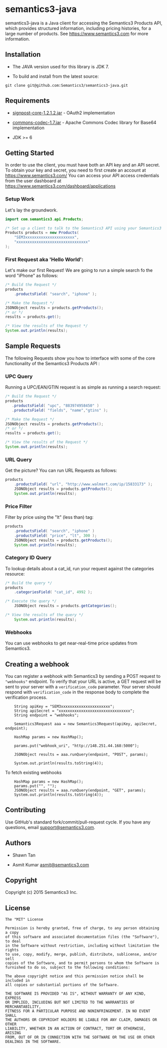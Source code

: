 # semantics3-java
semantics3-java is a Java client for accessing the Semantics3 Products API, which provides structured information, including pricing histories, for a large number of products.
See https://www.semantics3.com for more information.

## Installation
* The JAVA version used for this library is JDK 7. 

* To build and install from the latest source:

```git clone git@github.com:Semantics3/semantics3-java.git```

## Requirements
* [signpost-core-1.2.1.2.jar](https://oauth-signpost.googlecode.com/files/signpost-core-1.2.1.2.jar) - OAuth2 implementation
  
* [commons-codec-1.7.jar](http://repo1.maven.org/maven2/commons-codec/commons-codec/1.7/commons-codec-1.7.jar) - Apache Commons Codec library for Base64 implementation

* JDK >= 6

## Getting Started

In order to use the client, you must have both an API key and an API secret. To obtain your key and secret, you need to first create an account at
https://www.semantics3.com/
You can access your API access credentials from the user dashboard at https://www.semantics3.com/dashboard/applications

### Setup Work

Let's lay the groundwork.

```java
import com.semantics3.api.Products;

/* Set up a client to talk to the Semantics3 API using your Semantics3 API Credentials */
Products products = new Products(
	"SEM3xxxxxxxxxxxxxxxxxxxxxx",
	"xxxxxxxxxxxxxxxxxxxxxxxxxxxxxxxx"
);
```

### First Request aka 'Hello World':

Let's make our first Request! We are going to run a simple search fo the word "iPhone" as follows:

```java
/* Build the Request */
products
    .productsField( "search", "iphone" );

/* Make the Request */
JSONObject results = products.getProducts();
/* or */
results = products.get();

/* View the results of the Request */
System.out.println(results);
```

## Sample Requests

The following Requests show you how to interface with some of the core functionality of the Semantics3 Products API :

### UPC Query

Running a UPC/EAN/GTIN request is as simple as running a search request:

 ```java
/* Build the Request */
products
	.productsField( "upc", "883974958450" )
	.productsField( "fields", "name","gtins" );

/* Make the Request */
JSONObject results = products.getProducts();
/* or */
results = products.get();

/* View the results of the Request */
System.out.println(results);
```

### URL Query

Get the picture? You can run URL Requests as follows:

```java
products
	.productsField( "url", "http://www.walmart.com/ip/15833173" );
	JSONObject results = products.getProducts();
	System.out.println(results);
```

### Price Filter

Filter by price using the "lt" (less than) tag:

```java
products
	.productsField( "search", "iphone" )
	.productsField( "price", "lt", 300 );
	JSONObject results = products.getProducts();
	System.out.println(results);
```

### Category ID Query

To lookup details about a cat_id, run your request against the categories resource:

```java
/* Build the query */
products
	.categoriesField( "cat_id", 4992 );

/* Execute the query */
	JSONObject results = products.getCategories();

/* View the results of the query */
	System.out.println(results);
```

### Webhooks

You can use webhooks to get near-real-time price updates from Semantics3.

## Creating a webhook

You can register a webhook with Semantics3 by sending a POST request to ```"webhooks"``` endpoint. To verify that your URL is active, a GET request will be sent to your server with a ```verification_code``` parameter. Your server should respond with ```verification_code``` in the response body to complete the verification process.

```
    String apiKey = "SEM3xxxxxxxxxxxxxxxxxxxxxx";
    String apiSecret = "xxxxxxxxxxxxxxxxxxxxxxxxxxxxxxxx";
    String endpoint = "webhooks";

    Semantics3Request aaa = new Semantics3Request(apiKey, apiSecret, endpoint);
    
    HashMap params = new HashMap();
    
    params.put("webhook_uri", "http://148.251.44.168:5000");

    JSONObject results = aaa.runQuery(endpoint, "POST", params);
  
    System.out.println(results.toString(4));
```
To fetch existing webhooks

```     
    HashMap params = new HashMap();
	params.put("", "");
	JSONObject results = aaa.runQuery(endpoint, "GET", params);
	System.out.println(results.toString(4));
```
## Contributing
Use GitHub's standard fork/commit/pull-request cycle.  If you have any questions, email <support@semantics3.com>.

## Authors

* Shawn Tan

* Asmit Kumar <asmit@semantics3.com>

## Copyright

Copyright (c) 2015 Semantics3 Inc.

## License

    The "MIT" License
    
    Permission is hereby granted, free of charge, to any person obtaining a copy
    of this software and associated documentation files (the "Software"), to deal
    in the Software without restriction, including without limitation the rights
    to use, copy, modify, merge, publish, distribute, sublicense, and/or sell
    copies of the Software, and to permit persons to whom the Software is
    furnished to do so, subject to the following conditions:
    
    The above copyright notice and this permission notice shall be included in
    all copies or substantial portions of the Software.
    
    THE SOFTWARE IS PROVIDED "AS IS", WITHOUT WARRANTY OF ANY KIND, EXPRESS
    OR IMPLIED, INCLUDING BUT NOT LIMITED TO THE WARRANTIES OF MERCHANTABILITY,
    FITNESS FOR A PARTICULAR PURPOSE AND NONINFRINGEMENT. IN NO EVENT SHALL
    THE AUTHORS OR COPYRIGHT HOLDERS BE LIABLE FOR ANY CLAIM, DAMAGES OR OTHER
    LIABILITY, WHETHER IN AN ACTION OF CONTRACT, TORT OR OTHERWISE, ARISING
    FROM, OUT OF OR IN CONNECTION WITH THE SOFTWARE OR THE USE OR OTHER
    DEALINGS IN THE SOFTWARE.


